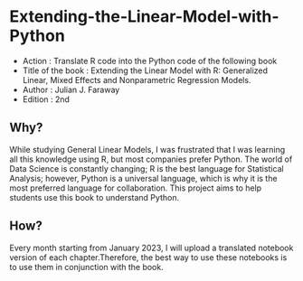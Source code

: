 # Extending-the-Linear-Model-with-Python
<ul> 
<li> Action : Translate R code into the Python code of the following book</li>
<li> Title of the book : Extending the Linear Model with R: Generalized Linear, Mixed Effects and Nonparametric Regression Models.</li>
<li> Author : Julian J. Faraway </li>
<li> Edition : 2nd </li>
</ul>

## Why?
While studying General Linear Models, I was frustrated that I was learning all this knowledge using R, but most companies prefer Python. The world of Data Science is constantly changing; R is the best language for Statistical Analysis; however, Python is a universal language, which is why it is the most preferred language for collaboration. This project aims to help students use this book to understand Python.

## How?
Every month starting from January 2023, I will upload a translated notebook version of each chapter.Therefore, the best way to use these notebooks is to use them in conjunction with the book. 
